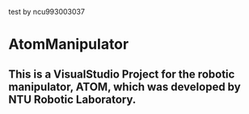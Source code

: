 test by ncu993003037
# AtomManipulator
## This is a VisualStudio Project for the robotic manipulator, ATOM, which was developed by NTU Robotic Laboratory. 